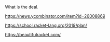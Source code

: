 What is the deal.

https://news.ycombinator.com/item?id=26008869

https://school.racket-lang.org/2019/plan/

https://beautifulracket.com/
